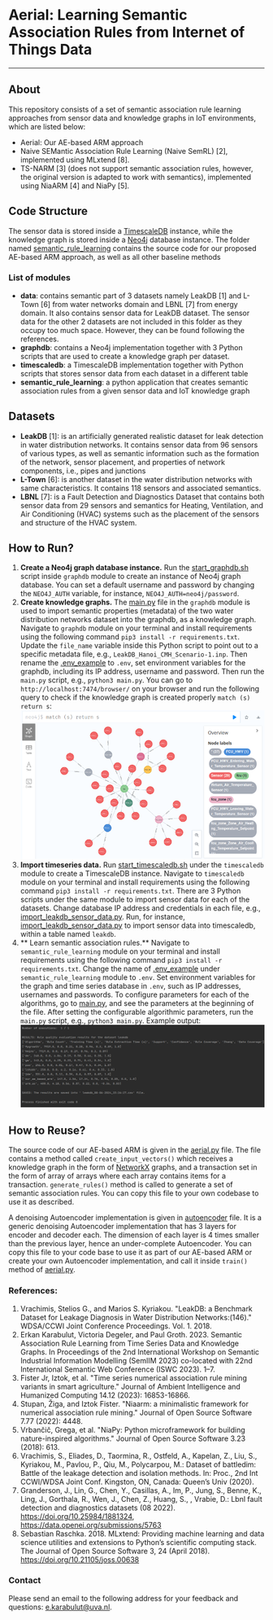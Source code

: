# Aerial: Learning Semantic Association Rules from Internet of Things Data

-------

## About

This repository consists of a set of semantic association rule learning approaches from sensor data and knowledge
graphs in IoT environments, which are listed below:

- Aerial: Our AE-based ARM approach
- Naive SEMantic Association Rule Learning (Naive SemRL) [2], implemented using MLxtend [8].
- TS-NARM [3] (does not support semantic association rules, however, the original version is adapted to work with
  semantics), implemented using NiaARM [4] and NiaPy [5].

## Code Structure

The sensor data is stored inside a [TimescaleDB](https://www.timescale.com/) instance, while the
knowledge graph is stored inside a [Neo4j](https://neo4j.com/) database instance. The folder
named [semantic_rule_learning](semantic_rule_learning)
contains the source code for our proposed AE-based ARM approach, as well as all other baseline methods

### List of modules

- **data**: contains semantic part of 3 datasets namely LeakDB [1] and L-Town [6] from water networks domain
  and LBNL [7] from energy domain. It also contains sensor data for LeakDB dataset. The sensor data for the other 2
  datasets are not included in this folder as they occupy too much space. However, they can be found following the
  references.
- **graphdb**: contains a Neo4j implementation together with 3 Python scripts that are used to
  create a knowledge graph per dataset.
- **timescaledb**: a TimescaleDB implementation together with Python scripts that stores
  sensor data from each dataset in a different table
- **semantic_rule_learning**: a python application that creates semantic association rules
  from a given sensor data and IoT knowledge graph

## Datasets

- **LeakDB** [1]: is an artificially generated realistic dataset for leak detection in water distribution networks. It
  contains sensor data from 96 sensors of various types, as well as semantic information such as the formation of
  the network, sensor placement, and properties of network components, i.e., pipes and junctions
- **L-Town** [6]: is another dataset in the water distribution networks with same characteristics. It
  contains 118 sensors and associated semantics.
- **LBNL** [7]: is a Fault Detection and Diagnostics Dataset that contains both sensor data from 29 sensors and
  semantics for Heating, Ventilation, and Air Conditioning (HVAC) systems such as the placement of the sensors and
  structure of the HVAC system.

## How to Run?

1) **Create a Neo4j graph database instance.** Run the [start_graphdb.sh](graphdb/start_graphdb.sh) script inside
   `graphdb` module to create an instance of Neo4j graph database. You can set a default username and password by
   changing
   the `NEO4J_AUTH` variable, for instance, `NEO4J_AUTH=neo4j/password`.
2) **Create knowledge graphs.** The [main.py](graphdb/src/main.py) file in the `graphdb` module is used to import
   semantic properties (metadata) of the two water distribution networks dataset into the graphdb, as a knowledge graph.
   Navigate to `graphdb` module on your terminal and install requirements using the following
   command `pip3 install -r requirements.txt`. Update the `file_name` variable inside this Python script to point out to
   a specific metadata file, e.g., `LeakDB_Hanoi_CMH_Scenario-1.inp`. Then rename
   the [.env_example](graphdb/.env_example) to `.env`, set environment variables for the graphdb, including its IP
   address, username and password. Then run the `main.py` script, e.g., `python3 main.py`. You can go
   to `http://localhost:7474/browser/` on your browser and run the following query to check if the knowledge graph is
   created properly `match (s) return s`:
   ![img.png](img.png)
3) **Import timeseries data.** Run [start_timescaledb.sh](timescaledb/start_timescaledb.sh) under the `timescaledb`
   module to create a TimescaleDB instance. Navigate to `timescaledb` module on your terminal and install requirements
   using the following command `pip3 install -r requirements.txt`. There are 3 Python scripts under the same module to
   import sensor data for each of the datasets. Change database IP address and credentials in each file,
   e.g., [import_leakdb_sensor_data.py](timescaledb/import_leakdb_sensor_data.py). Run, for
   instance, [import_leakdb_sensor_data.py](timescaledb/import_leakdb_sensor_data.py) to
   import sensor data into timescaledb, within a table named `leakdb`.
4) ** Learn semantic association rules.** Navigate to `semantic_rule_learning` module on your terminal and install
   requirements using the following command `pip3 install -r requirements.txt`. Change the name
   of [.env_example](semantic_rule_learning/.env_example) under `semantic_rule_learning` module to `.env`. Set
   environment variables for the graph and time series database in `.env`, such as IP addresses, usernames and
   passwords. To configure parameters for each of the algorithms, go to [main.py](semantic_rule_learning/src/main.py),
   and see the parameters at the beginning of the file. After setting the configurable algorithmic parameters, run
   the `main.py` script, e.g., `python3 main.py`. Example output:
   ![img_1.png](img_1.png)

## How to Reuse?

The source code of our AE-based ARM is given in
the [aerial.py](semantic_rule_learning/src/algorithm/aerial/aerial.py) file. The
file contains a method called `create_input_vectors()` which receives a knowledge graph in the form
of [NetworkX](https://networkx.org/) graphs, and a transaction set in the form of array of arrays where each array
contains items for a transaction. `generate_rules()` method is called to generate a set of semantic association rules.
You can copy this file to your own codebase to use it as described.

A denoising Autoencoder implementation is given
in [autoencoder](semantic_rule_learning/src/algorithm/aerial/autoencoder.py) file.
It is a generic denoising Autoencoder implementation that has 3 layers for encoder and decoder each. The dimension of
each layer is 4 times smaller than the previous layer, hence an under-complete Autoencoder. You can copy this file to
your code base to use it as part of our AE-based ARM or create your own Autoencoder implementation, and call it
inside `train()` method
of [aerial.py](semantic_rule_learning/src/algorithm/aerial/aerial.py).

### References:

1. Vrachimis, Stelios G., and Marios S. Kyriakou. "LeakDB: a Benchmark Dataset for Leakage Diagnosis in Water
   Distribution Networks:(146)." WDSA/CCWI Joint Conference Proceedings. Vol. 1. 2018.
2. Erkan Karabulut, Victoria Degeler, and Paul Groth. 2023. Semantic Association
   Rule Learning from Time Series Data and Knowledge Graphs. In Proceedings
   of the 2nd International Workshop on Semantic Industrial Information Modelling
   (SemIIM 2023) co-located with 22nd International Semantic Web Conference (ISWC
   2023). 1–7.
3. Fister Jr, Iztok, et al. "Time series numerical association rule mining variants in smart agriculture." Journal of
   Ambient Intelligence and Humanized Computing 14.12 (2023): 16853-16866.
4. Stupan, Žiga, and Iztok Fister. "Niaarm: a minimalistic framework for numerical association rule mining." Journal of
   Open Source Software 7.77 (2022): 4448.
5. Vrbančič, Grega, et al. "NiaPy: Python microframework for building nature-inspired algorithms." Journal of Open
   Source Software 3.23 (2018): 613.
6. Vrachimis, S., Eliades, D., Taormina, R., Ostfeld, A., Kapelan, Z., Liu, S., Kyriakou, M., Pavlou, P., Qiu, M.,
   Polycarpou, M.: Dataset of battledim: Battle of the leakage detection and isolation methods. In: Proc., 2nd Int
   CCWI/WDSA Joint Conf. Kingston, ON, Canada: Queen’s Univ (2020).
7. Granderson, J., Lin, G., Chen, Y., Casillas, A., Im, P., Jung, S., Benne, K.,
   Ling, J., Gorthala, R., Wen, J., Chen, Z., Huang, S., , Vrabie, D.: Lbnl fault
   detection and diagnostics datasets (08 2022). https://doi.org/10.25984/1881324,
   https://data.openei.org/submissions/5763
8. Sebastian Raschka. 2018. MLxtend: Providing machine learning and data science utilities and extensions to Python’s
   scientific computing stack. The Journal of Open Source Software 3, 24 (April
   2018). https://doi.org/10.21105/joss.00638

### Contact

Please send an email to the following address for your feedback and questions: e.karabulut@uva.nl.